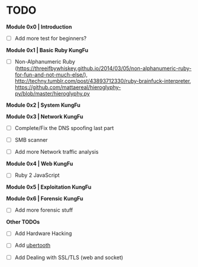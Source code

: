 # TODO

**Module 0x0 | Introduction**
- [ ] Add more test for beginners? 

**Module 0x1 | Basic Ruby KungFu**
- [ ] Non-Alphanumeric Ruby (https://threeifbywhiskey.github.io/2014/03/05/non-alphanumeric-ruby-for-fun-and-not-much-else/), http://techny.tumblr.com/post/43893712330/ruby-brainfuck-interpreter, https://github.com/mattaereal/hieroglyphy-py/blob/master/hieroglyphy.py

**Module 0x2 | System KungFu**


**Module 0x3 | Network KungFu**
- [ ] Complete/Fix the DNS spoofing last part
- [ ] SMB scanner
- [ ] Add more Network traffic analysis


**Module 0x4 | Web KungFu**
- [ ] Ruby 2 JavaScript 

**Module 0x5 | Exploitation KungFu**


**Module 0x6 | Forensic KungFu**
- [ ] Add more forensic stuff 

**Other TODOs**
- [ ] Add Hardware Hacking
- [ ] Add [ubertooth](http://www.evilsocket.net/2015/02/12/rubertooth-a-complete-ruby-porting-of-the-ubertooth-libraries-and-utilities/) 
- [ ] Add Dealing with SSL/TLS (web and socket)

